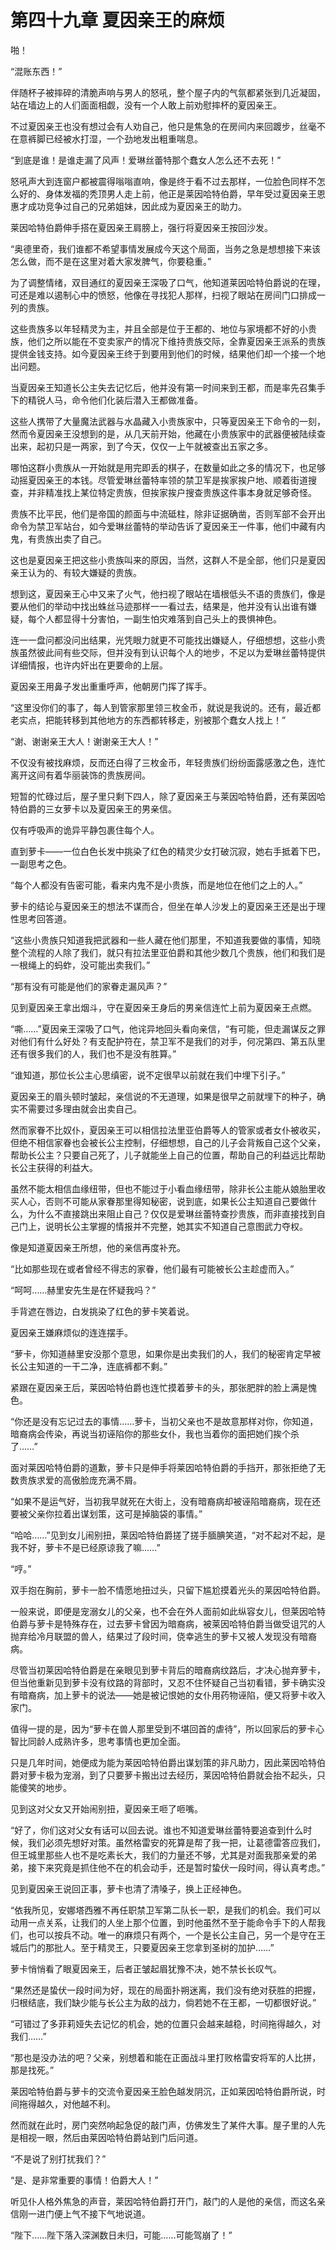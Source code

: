 # 第四十九章 夏因亲王的麻烦

啪！

“混账东西！”

伴随杯子被摔碎的清脆声响与男人的怒吼，整个屋子内的气氛都紧张到几近凝固，站在墙边上的人们面面相觑，没有一个人敢上前劝慰摔杯的夏因亲王。

不过夏因亲王也没有想过会有人劝自己，他只是焦急的在房间内来回踱步，丝毫不在意裤脚已经被水打湿，一个劲地发出粗重喘息。

“到底是谁！是谁走漏了风声！爱琳丝蕾特那个蠢女人怎么还不去死！”

怒吼声大到连窗户都被震得嗡嗡直响，像是终于看不过去那样，一位脸色同样不怎么好的、身体发福的秃顶男人走上前，他正是莱因哈特伯爵，早年受过夏因亲王恩惠才成功竞争过自己的兄弟姐妹，因此成为夏因亲王的助力。

莱因哈特伯爵伸手搭在夏因亲王肩膀上，强行将夏因亲王按回沙发。

“奥德里奇，我们谁都不希望事情发展成今天这个局面，当务之急是想想接下来该怎么做，而不是在这里对着大家发脾气，你要稳重。”

为了调整情绪，双目通红的夏因亲王深吸了口气，他知道莱因哈特伯爵说的在理，可还是难以遏制心中的愤怒，他像在寻找犯人那样，扫视了眼站在房间门口排成一列的贵族。

这些贵族多以年轻精灵为主，并且全部是位于王都的、地位与家境都不好的小贵族，他们之所以能在不变卖家产的情况下维持贵族交际，全靠夏因亲王派系的贵族提供金钱支持。如今夏因亲王终于到要用到他们的时候，结果他们却一个接一个地出问题。

当夏因亲王知道长公主失去记忆后，他并没有第一时间来到王都，而是率先召集手下的精锐人马，命令他们化装后潜入王都做准备。

这些人携带了大量魔法武器与水晶藏入小贵族家中，只等夏因亲王下命令的一刻，然而令夏因亲王没想到的是，从几天前开始，他藏在小贵族家中的武器便被陆续查出来，起初只是一两家，到了今天，仅仅一上午就被查出五家之多。

哪怕这群小贵族从一开始就是用完即丢的棋子，在数量如此之多的情况下，也足够动摇夏因亲王的本钱。尽管爱琳丝蕾特率领的禁卫军是挨家挨户地、顺着街道搜查，并非精准找上某位特定贵族，但挨家挨户搜查贵族这件事本身就足够奇怪。

贵族不比平民，他们是帝国的颜面与中流砥柱，除非证据确凿，否则军部不会开出命令为禁卫军站台，如今爱琳丝蕾特的举动告诉了夏因亲王一件事，他们中藏有内鬼，有贵族出卖了自己。

这也是夏因亲王把这些小贵族叫来的原因，当然，这群人不是全部，他们只是夏因亲王认为的、有较大嫌疑的贵族。

想到这，夏因亲王心中又来了火气，他扫视了眼站在墙根低头不语的贵族们，像是要从他们的举动中找出蛛丝马迹那样一一看过去，结果是，他并没有认出谁有嫌疑，每个人都显得十分害怕，一副生怕灾难落到自己头上的畏惧神色。

连一一盘问都没问出结果，光凭眼力就更不可能找出嫌疑人，仔细想想，这些小贵族虽然彼此间有些交际，但并没有到认识每个人的地步，不足以为爱琳丝蕾特提供详细情报，也许内奸出在更要命的上层。

夏因亲王用鼻子发出重重呼声，他朝房门挥了挥手。

“这里没你们的事了，每人到管家那里领三枚金币，就说是我说的。还有，最近都老实点，把能转移到其他地方的东西都转移走，别被那个蠢女人找上！”

“谢、谢谢亲王大人！谢谢亲王大人！”

不仅没有被找麻烦，反而还白得了三枚金币，年轻贵族们纷纷面露感激之色，连忙离开这间有着华丽装饰的贵族房间。

短暂的忙碌过后，屋子里只剩下四人，除了夏因亲王与莱因哈特伯爵，还有莱因哈特伯爵的三女萝卡以及夏因亲王的男亲信。

仅有呼吸声的诡异平静包裹住每个人。

直到萝卡——一位白色长发中挑染了红色的精灵少女打破沉寂，她右手抵着下巴，一副思考之色。

“每个人都没有告密可能，看来内鬼不是小贵族，而是地位在他们之上的人。”

萝卡的结论与夏因亲王的想法不谋而合，但坐在单人沙发上的夏因亲王还是出于理性思考回答道。

“这些小贵族只知道我把武器和一些人藏在他们那里，不知道我要做的事情，知晓整个流程的人除了我们，就只有拉法里亚伯爵和其他少数几个贵族，他们和我们是一根绳上的蚂蚱，没可能出卖我们。”

“那有没有可能是他们的家眷走漏风声？”

见到夏因亲王拿出烟斗，守在夏因亲王身后的男亲信连忙上前为夏因亲王点燃。

“嘶……”夏因亲王深吸了口气，他诧异地回头看向亲信，“有可能，但走漏谋反之罪对他们有什么好处？有支配护符在，禁卫军不是我们的对手，何况第四、第五队里还有很多我们的人，我们也不是没有胜算。”

“谁知道，那位长公主心思缜密，说不定很早以前就在我们中埋下引子。”

夏因亲王的眉头顿时皱起，亲信说的不无道理，如果是很早之前就埋下的种子，确实不需要过多理由就会出卖自己。

然而家眷不比奴仆，夏因亲王可以相信拉法里亚伯爵等人的管家或者女仆被收买，但绝不相信家眷也会被长公主控制，仔细想想，自己的儿子会背叛自己这个父亲，帮助长公主？只要自己死了，儿子就能坐上自己的位置，帮助自己的利益远比帮助长公主获得的利益大。

虽然不能太相信血缘纽带，但也不能过于小看血缘纽带，除非长公主能从娘胎里收买人心，否则不可能从家眷那里得知秘密，说到底，如果长公主知道自己要做什么，为什么不直接跳出来阻止自己？仅仅是爱琳丝蕾特查抄贵族，而非直接找到自己门上，说明长公主掌握的情报并不完整，她其实不知道自己意图武力夺权。

像是知道夏因亲王所想，他的亲信再度补充。

“比如那些现在或者曾经不得志的家眷，他们最有可能被长公主趁虚而入。”

“呵呵……赫里安先生是在怀疑我吗？”

手背遮在唇边，白发挑染了红色的萝卡笑着说。

夏因亲王嫌麻烦似的连连摆手。

“萝卡，你知道赫里安没那个意思，如果你是出卖我们的人，我们的秘密肯定早被长公主知道的一干二净，连底裤都不剩。”

紧跟在夏因亲王后，莱因哈特伯爵也连忙摸着萝卡的头，那张肥胖的脸上满是愧色。

“你还是没有忘记过去的事情……萝卡，当初父亲也不是故意那样对你，你知道，暗裔病会传染，再说当初诬陷你的那些女仆，我也当着你的面把她们挨个杀了……”

面对莱因哈特伯爵的道歉，萝卡只是伸手将莱因哈特伯爵的手挡开，那张拒绝了无数贵族求爱的高傲脸庞充满不屑。

“如果不是运气好，当初我早就死在大街上，没有暗裔病却被诬陷暗裔病，现在还要被父亲你拉着出谋划策，这可是掉脑袋的事情。”

“哈哈……”见到女儿闹别扭，莱因哈特伯爵搓了搓手腼腆笑道，“对不起对不起，是我不好，萝卡不是已经原谅我了嘛……”

“哼。”

双手抱在胸前，萝卡一脸不情愿地扭过头，只留下尴尬摸着光头的莱因哈特伯爵。

一般来说，即便是宠溺女儿的父亲，也不会在外人面前如此纵容女儿，但莱因哈特伯爵与萝卡是特殊存在，过去萝卡曾因为暗裔病，被莱因哈特伯爵当做受诅咒的人抛弃给冷月联盟的兽人，结果过了段时间，侥幸逃生的萝卡又被人发现没有暗裔病。

尽管当初莱因哈特伯爵是在亲眼见到萝卡背后的暗裔病纹路后，才决心抛弃萝卡，但当他重新见到萝卡没有纹路的背部时，又忍不住怀疑自己当初看错，萝卡确实没有暗裔病，加上萝卡的说法——她是被记恨她的女仆用药物诬陷，便又将萝卡收入家门。

值得一提的是，因为“萝卡在兽人那里受到不堪回首的虐待”，所以回家后的萝卡心智比同龄人成熟许多，思考事情也更加全面。

只是几年时间，她便成为能为莱因哈特伯爵出谋划策的非凡助力，因此莱因哈特伯爵对萝卡极为宠溺，到了只要萝卡搬出过去经历，莱因哈特伯爵就会抬不起头，只能傻笑的地步。

见到这对父女又开始闹别扭，夏因亲王咂了咂嘴。

“好了，你们这对父女有话可以回去说。谁也不知道爱琳丝蕾特要追查到什么时候，我们必须先想好对策。虽然格雷安的死算是帮了我一把，让葛德雷答应我们，但王城里那些人也不是吃素长大，我们的力量还不够，尤其是对面我那亲爱的弟弟，接下来究竟是抓住他不在的机会动手，还是暂时蛰伏一段时间，得认真考虑。”

见到夏因亲王说回正事，萝卡也清了清嗓子，换上正经神色。

“依我所见，安娜塔西雅不再任职禁卫军第二队长一职，是我们的机会。我们可以动用一点关系，让我们的人坐上那个位置，到时他虽然不至于能命令手下的人帮我们，也可以按兵不动。唯一的麻烦只有两个，一个是长公主自己，另一个是守在王城后门的那批人。至于精灵王，只要夏因亲王您拿到圣树的加护……”

萝卡悄悄看了眼夏因亲王，后者正皱起眉犹豫不决，她不禁长长叹气。

“果然还是蛰伏一段时间为好，现在的局面扑朔迷离，我们没有绝对获胜的把握，归根结底，我们缺少能与长公主为敌的战力，倘若她不在王都，一切都很好说。”

“可错过了多菲莉娅失去记忆的机会，她的位置只会越来越稳，时间拖得越久，对我们……”

“那也是没办法的吧？父亲，别想着和能在正面战斗里打败格雷安将军的人比拼，那是找死。”

莱因哈特伯爵与萝卡的交流令夏因亲王脸色越发阴沉，正如莱因哈特伯爵所说，时间拖得越久，对他越不利。

然而就在此时，房门突然响起急促的敲门声，仿佛发生了某件大事。屋子里的人先是相视一眼，然后由莱因哈特伯爵站到门后问道。

“不是说了别打扰我们？”

“是、是非常重要的事情！伯爵大人！”

听见仆人格外焦急的声音，莱因哈特伯爵打开门，敲门的人是他的亲信，而这名亲信刚一进门便上气不接下气地说道。

“陛下……陛下落入深渊数日未归，可能……可能驾崩了！”
